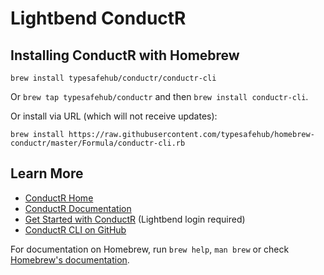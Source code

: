 # Lightbend ConductR

## Installing ConductR with Homebrew

`brew install typesafehub/conductr/conductr-cli`

Or `brew tap typesafehub/conductr` and then `brew install conductr-cli`.

Or install via URL (which will not receive updates):

```
brew install https://raw.githubusercontent.com/typesafehub/homebrew-conductr/master/Formula/conductr-cli.rb
```

## Learn More

* [ConductR Home](http://conductr.lightbend.com/)
* [ConductR Documentation](http://conductr.lightbend.com/docs)
* [Get Started with ConductR](https://www.lightbend.com/product/conductr/developer) (Lightbend login required)
* [ConductR CLI on GitHub](https://github.com/typesafehub/conductr-cli)

For documentation on Homebrew, run `brew help`, `man brew` or check [Homebrew's documentation](https://github.com/Homebrew/brew/tree/master/docs#readme).
